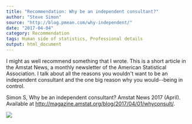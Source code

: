 ```yaml
---
title: "Recommendation: Why be an independent consultant?"
author: "Steve Simon"
source: "http://blog.pmean.com/why-independent/"
date: "2017-04-04"
category: Recommendation
tags: Human side of statistics, Professional details
output: html_document
---
```


I might as well recommend something that I wrote. This is a short
article in the Amstat News, a monthly newsletter of the American
Statistical Association. I talk about all the reasons you wouldn't want
to be an independent consultant and the one big reason why you
would--being in control.

<!---More--->

Simon S, Why be an independent consultant? Amstat News 2017 (April).
Available at <http://magazine.amstat.org/blog/2017/04/01/whyconsult/>.

![](../../web/images/why-independent01.png)





